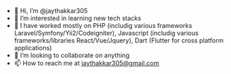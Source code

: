 - 👋 Hi, I’m @jaythakkar305
- 👀 I’m interested in learning new tech stacks
- 🌱 I have worked mostly on PHP (includig various frameworks Laravel/Symfony/Yii2/Codeigniter), Javascript (includig various frameworks/libraries React/Vue/Jquery), Dart (Flutter for cross platform applications) 
- 💞️ I’m looking to collaborate on anything
- 📫 How to reach me at jaythakkar305@gmail.com

<!---
jaythakkar305/jaythakkar305 is a ✨ special ✨ repository because its `README.md` (this file) appears on your GitHub profile.
You can click the Preview link to take a look at your changes.
--->
